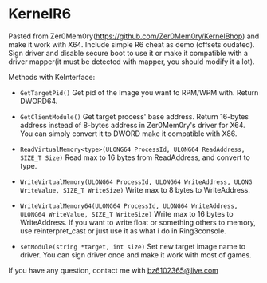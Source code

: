 # KernelR6
Pasted from Zer0Mem0ry(https://github.com/Zer0Mem0ry/KernelBhop) and make it work with X64. Include simple R6 cheat as demo (offsets oudated).
Sign driver and disable secure boot to use it or make it compatible with a driver mapper(it must be detected with mapper, you should modify it a lot).

Methods with KeInterface:

* `GetTargetPid()`
Get pid of the Image you want to RPM/WPM with. Return DWORD64.

* `GetClientModule()`
Get target process' base address. Return 16-bytes address instead of 8-bytes address in Zer0Mem0ry's driver for X64. You can simply convert it to DWORD make it compatible with X86.

* `ReadVirtualMemory<type>(ULONG64 ProcessId, ULONG64 ReadAddress, SIZE_T Size)`
Read max to 16 bytes from ReadAddress, and convert to type.

* `WriteVirtualMemory(ULONG64 ProcessId, ULONG64 WriteAddress, ULONG WriteValue, SIZE_T WriteSize)`
Write max to 8 bytes to WriteAddress.

* `WriteVirtualMemory64(ULONG64 ProcessId, ULONG64 WriteAddress, ULONG64 WriteValue, SIZE_T WriteSize)`
Write max to 16 bytes to WriteAddress. If you want to write float or something others to memory, use reinterpret_cast or just use it as what i do in Ring3console.

* `setModule(string *target, int size)`
Set new target image name to driver. You can sign driver once and make it work with most of games.

If you have any question, contact me with bz6102365@live.com
